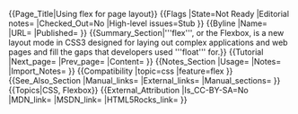 {{Page_Title|Using flex for page layout}}
{{Flags
|State=Not Ready
|Editorial notes=
|Checked_Out=No
|High-level issues=Stub
}}
{{Byline
|Name=
|URL=
|Published=
}}
{{Summary_Section|'''flex''', or the Flexbox, is a new layout mode in CSS3 designed for laying out complex applications and web pages and fill the gaps that developers used '''float''' for.}}
{{Tutorial
|Next_page=
|Prev_page=
|Content=
}}
{{Notes_Section
|Usage=
|Notes=
|Import_Notes=
}}
{{Compatibility
|topic=css
|feature=flex
}}
{{See_Also_Section
|Manual_links=
|External_links=
|Manual_sections=
}}
{{Topics|CSS, Flexbox}}
{{External_Attribution
|Is_CC-BY-SA=No
|MDN_link=
|MSDN_link=
|HTML5Rocks_link=
}}